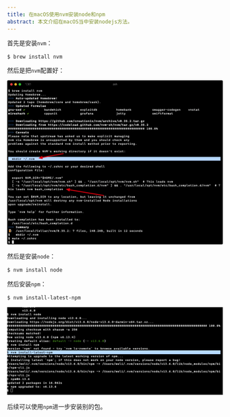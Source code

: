 ```yaml
---
title: 在macOS使用nvm安装node和npm
abstract: 本文介绍在macOS当中安装nodejs方法。
---
```




首先是安装`nvm`：

```bash
$ brew install nvm
```

然后是把`nvm`配置好：

![](https://raw.githubusercontent.com/liweinan/blogpic2020_i/master/jan16/D07042CF-9081-4DCE-B6C4-36D716FBC424.png)

然后是安装`node`：

```bash
$ nvm install node
```

然后安装`npm`：

```bash
$ nvm install-latest-npm
```

![](https://raw.githubusercontent.com/liweinan/blogpic2020_i/master/jan16/D0DCF81E-31F1-4304-902F-E2D78F8578B5.png)

后续可以使用`npm`进一步安装别的包。


